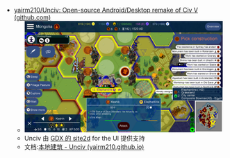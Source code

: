 - [yairm210/Unciv: Open-source Android/Desktop remake of Civ V (github.com)](https://github.com/yairm210/unciv)
	- ![](attachments/Pasted%20image%2020230127182032.png)
	- Unciv 由 [GDX 的 site2d](https://libgdx.com/wiki/graphics/2d/scene2d/scene2d) for the UI 提供支持
	- 文档:[本地建筑 - Unciv (yairm210.github.io)](https://yairm210.github.io/Unciv/Developers/Building-Locally/)